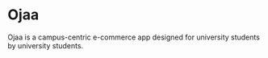 # Ojaa
Ojaa is a campus-centric e-commerce app designed for university students by university students.
